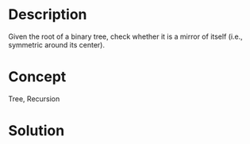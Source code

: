 # Description
Given the root of a binary tree, check whether it is a mirror of itself (i.e., symmetric around its center).
# Concept
Tree, Recursion

# Solution

```

```
